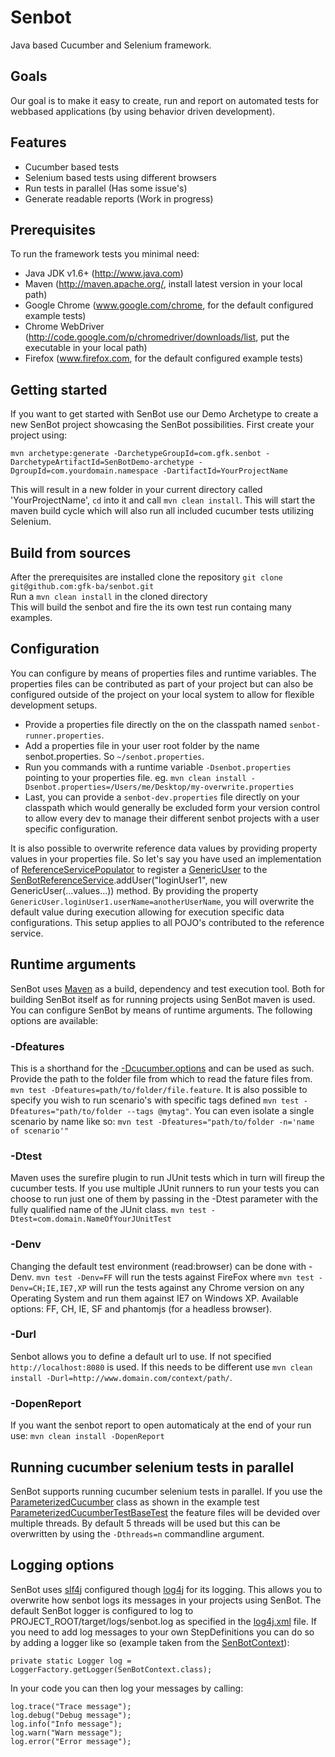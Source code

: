 Senbot
======

Java based Cucumber and Selenium framework.

Goals
------
Our goal is to make it easy to create, run and report on automated tests for webbased applications (by using behavior driven development).

Features
------
* Cucumber based tests
* Selenium based tests using different browsers
* Run tests in parallel (Has some issue's)
* Generate readable reports (Work in progress)

Prerequisites
------
To run the framework tests you minimal need:
* Java JDK v1.6+ (http://www.java.com)
* Maven (http://maven.apache.org/, install latest version in your local path)
* Google Chrome (www.google.com/chrome, for the default configured example tests)
* Chrome WebDriver (http://code.google.com/p/chromedriver/downloads/list, put the executable in your local path)
* Firefox (www.firefox.com, for the default configured example tests)

Getting started
------
If you want to get started with SenBot use our Demo Archetype to create a new SenBot project showcasing the SenBot possibilities. First create your project using:
```
mvn archetype:generate -DarchetypeGroupId=com.gfk.senbot -DarchetypeArtifactId=SenBotDemo-archetype -DgroupId=com.yourdomain.namespace -DartifactId=YourProjectName
```

This will result in a new folder in your current directory called 'YourProjectName', ```cd``` into it and call ```mvn clean install```. This will start the maven build cycle which will also run all included cucumber tests utilizing Selenium. 

Build from sources
------
After the prerequisites are installed clone the repository ```git clone git@github.com:gfk-ba/senbot.git```<br>
Run a ```mvn clean install``` in the cloned directory<br>
This will build the senbot and fire the its own test run containg many examples.

Configuration
------
You can configure by means of properties files and runtime variables. The properties files can be contributed as part of your project but can also be configured outside of the project on your local system to 
allow for flexible development setups.

* Provide a properties file directly on the on the classpath named ```senbot-runner.properties```.
* Add a properties file in your user root folder by the name senbot.properties. So ```~/senbot.properties```.
* Run you commands with a runtime variable ```-Dsenbot.properties``` pointing to your properties file. eg.  ```mvn clean install -Dsenbot.properties=/Users/me/Desktop/my-overwrite.properties```
* Last, you can provide a ```senbot-dev.properties``` file directly on your classpath which would generally be excluded form your version control to allow every dev to manage their different senbot projects with a user specific configuration.

It is also possible to overwrite reference data values by providing property values in your properties file. So let's say you have used an implementation of [ReferenceServicePopulator](https://github.com/gfk-ba/senbot/blob/master/SenBotRunner/src/main/java/com/gfk/senbot/framework/data/ReferenceServicePopulator.java)
to register a [GenericUser](https://github.com/gfk-ba/senbot/blob/master/SenBotRunner/src/main/java/com/gfk/senbot/framework/data/GenericUser.java) to the [SenBotReferenceService](https://github.com/gfk-ba/senbot/blob/master/SenBotRunner/src/main/java/com/gfk/senbot/framework/data/SenBotReferenceService.java).addUser("loginUser1", new GenericUser(...values...)) method.
By providing the property ```GenericUser.loginUser1.userName=anotherUserName```, you will overwrite the default value during execution allowing for execution specific data configurations. This setup applies to all POJO's contributed to the reference service.

Runtime arguments
------
SenBot uses [Maven](https://maven.apache.org) as a build, dependency and test execution tool. Both for building SenBot itself as for
running projects using SenBot maven is used. You can configure SenBot by means of runtime arguments. The following options are available:

### -Dfeatures ###
This is a shorthand for the [-Dcucumber.options](https://github.com/cucumber/cucumber-jvm/tree/master/examples/java-helloworld#overriding-options) and can be used as such.
Provide the path to the folder file from which to read the fature files from. ```mvn test -Dfeatures=path/to/folder/file.feature```. It is also possible to specify you wish to run
scenario's with specific tags defined ```mvn test -Dfeatures="path/to/folder --tags @mytag"```. You can even isolate a single scenario by name like so: ```mvn test -Dfeatures="path/to/folder -n='name of scenario'"```

### -Dtest ###
Maven uses the surefire plugin to run JUnit tests which in turn will fireup the cucumber tests. If you use multiple JUnit runners to run your tests you can choose to run just one of them
by passing in the -Dtest parameter with the fully qualified name of the JUnit class. ```mvn test -Dtest=com.domain.NameOfYourJUnitTest```

### -Denv ###
Changing the default test environment (read:browser) can be done with -Denv. ```mvn test -Denv=FF``` will run the tests against FireFox where ```mvn test -Denv=CH;IE,IE7,XP``` will
run the tests against any Chrome version on any Operating System and run them against IE7 on Windows XP. Available options: FF, CH, IE, SF and phantomjs (for a headless browser). 

### -Durl ###
Senbot allows you to define a default url to use. If not specified ```http://localhost:8080``` is used. 
If this needs to be different use ```mvn clean install -Durl=http://www.domain.com/context/path/```.

### -DopenReport ###
If you want the senbot report to open automaticaly at the end of your run use: ```mvn clean install -DopenReport```

Running cucumber selenium tests in parallel
------
SenBot supports running cucumber selenium tests in parallel. If you use the [ParameterizedCucumber](https://github.com/gfk-ba/senbot/blob/master/SenBotRunner/src/main/java/com/gfk/senbot/framework/cucumber/ParameterizedCucumber.java) class as shown in the example test 
[ParameterizedCucumberTestBaseTest](https://github.com/gfk-ba/senbot/blob/master/SenBotRunner/src/test/java/com/gfk/senbot/framework/cucumber/tests/ParameterizedCucumberTestBaseTest.java) the feature files will be devided over multiple threads. By default 5 threads 
will be used but this can be overwritten by using the ```-Dthreads=n``` commandline argument. 

Logging options
------
SenBot uses [slf4j](http://www.slf4j.org/) configured though [log4j](http://logging.apache.org/log4j/) for its logging. This allows you to overwrite how senbot logs its messages in your projects using SenBot.
The default SenBot logger is configured to log to PROJECT_ROOT/target/logs/senbot.log as specified in the [log4j.xml](https://github.com/gfk-ba/senbot/blob/master/SenBotRunner/src/main/resources/log4j.xml) file. If you need to add
log messages to your own StepDefinitions you can do so by adding a logger like so (example taken from the [SenBotContext](https://github.com/gfk-ba/senbot/blob/master/SenBotRunner/src/main/java/com/gfk/senbot/framework/context/SenBotContext.java)):
```
private static Logger log = LoggerFactory.getLogger(SenBotContext.class);
```
In your code you can then log your messages by calling:
```
log.trace("Trace message");
log.debug("Debug message");
log.info("Info message");
log.warn("Warn message");
log.error("Error message");
```
